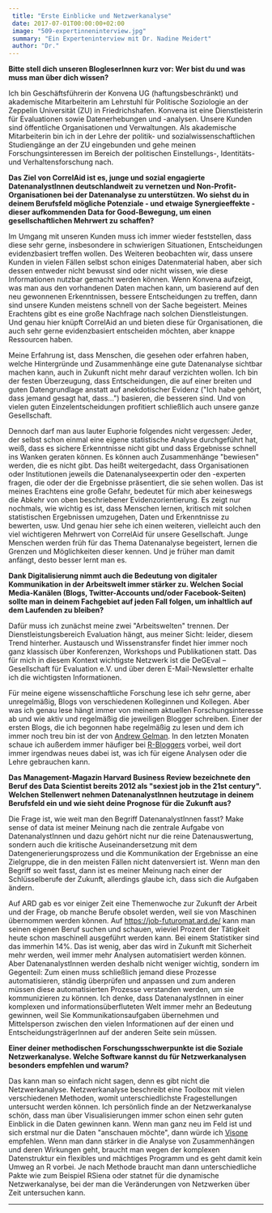 ```yaml
---
 title: "Erste Einblicke und Netzwerkanalyse"
 date: 2017-07-01T00:00:00+02:00
 image: "509-expertinneninterview.jpg"
 summary: "Ein Experteninterview mit Dr. Nadine Meidert"
 author: "Dr."
---
```



**Bitte stell dich unseren BlogleserInnen kurz vor: Wer bist du und was
muss man über dich wissen?**

Ich bin Geschäftsführerin der Konvena UG (haftungsbeschränkt) und
akademische Mitarbeiterin am Lehrstuhl für Politische Soziologie an der
Zeppelin Universität (ZU) in Friedrichshafen. Konvena ist eine
Dienstleisterin für Evaluationen sowie Datenerhebungen und -analysen.
Unsere Kunden sind öffentliche Organisationen und Verwaltungen. Als
akademische Mitarbeiterin bin ich in der Lehre der politik- und
sozialwissenschaftlichen Studiengänge an der ZU eingebunden und gehe
meinen Forschungsinteressen im Bereich der politischen Einstellungs-,
Identitäts- und Verhaltensforschung nach.

**Das Ziel von CorrelAid ist es, junge und sozial engagierte
DatenanalystInnen deutschlandweit zu vernetzen und
Non-Profit-Organisationen bei der Datenanalyse zu unterstützen. Wo
siehst du in deinem Berufsfeld mögliche Potenziale - und etwaige
Synergieeffekte - dieser aufkommenden Data for Good-Bewegung, um einen
gesellschaftlichen Mehrwert zu schaffen?**

Im Umgang mit unseren Kunden muss ich immer wieder feststellen, dass
diese sehr gerne, insbesondere in schwierigen Situationen,
Entscheidungen evidenzbasiert treffen wollen. Des Weiteren beobachten
wir, dass unsere Kunden in vielen Fällen selbst schon einiges
Datenmaterial haben, aber sich dessen entweder nicht bewusst sind oder
nicht wissen, wie diese Informationen nutzbar gemacht werden können.
Wenn Konvena aufzeigt, was man aus den vorhandenen Daten machen kann, um
basierend auf den neu gewonnenen Erkenntnissen, bessere Entscheidungen
zu treffen, dann sind unsere Kunden meistens schnell von der Sache
begeistert. Meines Erachtens gibt es eine große Nachfrage nach solchen
Dienstleistungen. Und genau hier knüpft CorrelAid an und bieten diese
für Organisationen, die auch sehr gerne evidenzbasiert entscheiden
möchten, aber knappe Ressourcen haben.

Meine Erfahrung ist, dass Menschen, die gesehen oder erfahren haben,
welche Hintergründe und Zusammenhänge eine gute Datenanalyse sichtbar
machen kann, auch in Zukunft nicht mehr darauf verzichten wollen. Ich
bin der festen Überzeugung, dass Entscheidungen, die auf einer breiten
und guten Datengrundlage anstatt auf anekdotischer Evidenz ("Ich habe
gehört, dass jemand gesagt hat, dass…") basieren, die besseren sind. Und
von vielen guten Einzelentscheidungen profitiert schließlich auch unsere
ganze Gesellschaft.

Dennoch darf man aus lauter Euphorie folgendes nicht vergessen: Jeder,
der selbst schon einmal eine eigene statistische Analyse durchgeführt
hat, weiß, dass es sichere Erkenntnisse nicht gibt und dass Ergebnisse
schnell ins Wanken geraten können. Es können auch Zusammenhänge
"bewiesen" werden, die es nicht gibt. Das heißt weitergedacht, dass
Organisationen oder Institutionen jeweils die Datenanalyseexpertin oder
den -experten fragen, die oder der die Ergebnisse präsentiert, die sie
sehen wollen. Das ist meines Erachtens eine große Gefahr, bedeutet für
mich aber keineswegs die Abkehr von oben beschriebener
Evidenzorientierung. Es zeigt nur nochmals, wie wichtig es ist, dass
Menschen lernen, kritisch mit solchen statistischen Ergebnissen
umzugehen, Daten und Erkenntnisse zu bewerten, usw. Und genau hier sehe
ich einen weiteren, vielleicht auch den viel wichtigeren Mehrwert von
CorrelAid für unsere Gesellschaft. Junge Menschen werden früh für das
Thema Datenanalyse begeistert, lernen die Grenzen und Möglichkeiten
dieser kennen. Und je früher man damit anfängt, desto besser lernt man
es.

**Dank Digitalisierung nimmt auch die Bedeutung von digitaler
Kommunikation in der Arbeitswelt immer stärker zu. Welchen Social
Media-Kanälen (Blogs, Twitter-Accounts und/oder Facebook-Seiten) sollte
man in deinem Fachgebiet auf jeden Fall folgen, um inhaltlich auf dem
Laufenden zu bleiben?**

Dafür muss ich zunächst meine zwei "Arbeitswelten" trennen. Der
Dienstleistungsbereich Evaluation hängt, aus meiner Sicht: leider,
diesem Trend hinterher. Austausch und Wissenstransfer findet hier immer
noch ganz klassisch über Konferenzen, Workshops und Publikationen statt.
Das für mich in diesem Kontext wichtigste Netzwerk ist die DeGEval –
Gesellschaft für Evaluation e.V. und über deren E-Mail-Newsletter
erhalte ich die wichtigsten Informationen.

Für meine eigene wissenschaftliche Forschung lese ich sehr gerne, aber
unregelmäßig, Blogs von verschiedenen Kolleginnen und Kollegen. Aber was
ich genau lese hängt immer von meinem aktuellen Forschungsinteresse ab
und wie aktiv und regelmäßig die jeweiligen Blogger schreiben. Einer der
ersten Blogs, die ich begonnen habe regelmäßig zu lesen und dem ich
immer noch treu bin ist der von [Andrew
Gelman](http://andrewgelman.com/). In den letzten Monaten schaue ich
außerdem immer häufiger bei [R-Bloggers](https://www.r-bloggers.com/)
vorbei, weil dort immer irgendwas neues dabei ist, was ich für eigene
Analysen oder die Lehre gebrauchen kann.

**Das Management-Magazin Harvard Business Review bezeichnete den Beruf
des Data Scientist bereits 2012 als "sexiest job in the 21st century".
Welchen Stellenwert nehmen DatenanalystInnen heutzutage in deinem
Berufsfeld ein und wie sieht deine Prognose für die Zukunft aus?**

Die Frage ist, wie weit man den Begriff DatenanalystInnen fasst? Make
sense of data ist meiner Meinung nach die zentrale Aufgabe von
DatenanalystInnen und dazu gehört nicht nur die reine Datenauswertung,
sondern auch die kritische Auseinandersetzung mit dem
Datengenerierungsprozess und die Kommunikation der Ergebnisse an eine
Zielgruppe, die in den meisten Fällen nicht datenversiert ist. Wenn man
den Begriff so weit fasst, dann ist es meiner Meinung nach einer der
Schlüsselberufe der Zukunft, allerdings glaube ich, dass sich die
Aufgaben ändern.

Auf ARD gab es vor einiger Zeit eine Themenwoche zur Zukunft der Arbeit
und der Frage, ob manche Berufe obsolet werden, weil sie von Maschinen
übernommen werden können. Auf <https://job-futuromat.ard.de/> kann man
seinen eigenen Beruf suchen und schauen, wieviel Prozent der Tätigkeit
heute schon maschinell ausgeführt werden kann. Bei einem Statistiker
sind das immerhin 14%. Das ist wenig, aber das wird in Zukunft mit
Sicherheit mehr werden, weil immer mehr Analysen automatisiert werden
können. Aber DatenanalystInnen werden deshalb nicht weniger wichtig,
sondern im Gegenteil: Zum einen muss schließlich jemand diese Prozesse
automatisieren, ständig überprüfen und anpassen und zum anderen müssen
diese automatisierten Prozesse verstanden werden, um sie kommunizieren
zu können. Ich denke, dass DatenanalystInnen in einer komplexen und
informationsüberfluteten Welt immer mehr an Bedeutung gewinnen, weil Sie
Kommunikationsaufgaben übernehmen und Mittelsperson zwischen den vielen
Informationen auf der einen und EntscheidungsträgerInnen auf der anderen
Seite sein müssen.

**Einer deiner methodischen Forschungsschwerpunkte ist die Soziale
Netzwerkanalyse. Welche Software kannst du für Netzwerkanalysen
besonders empfehlen und warum?**

Das kann man so einfach nicht sagen, denn es gibt nicht die
Netzwerkanalyse. Netzwerkanalyse beschreibt eine Toolbox mit vielen
verschiedenen Methoden, womit unterschiedlichste Fragestellungen
untersucht werden können. Ich persönlich finde an der Netzwerkanalyse
schön, dass man über Visualisierungen immer schon einen sehr guten
Einblick in die Daten gewinnen kann. Wenn man ganz neu im Feld ist und
sich erstmal nur die Daten "anschauen möchte", dann würde ich
[Visone](http://www.visone.info/) empfehlen. Wenn man dann stärker in
die Analyse von Zusammenhängen und deren Wirkungen geht, braucht man
wegen der komplexen Datenstruktur ein flexibles und mächtiges Programm
und es geht damit kein Umweg an R vorbei. Je nach Methode braucht man
dann unterschiedliche Pakte wie zum Beispiel RSiena oder statnet für die
dynamische Netzwerkanalyse, bei der man die Veränderungen von Netzwerken
über Zeit untersuchen kann.

------------------------------------------------------------------------


